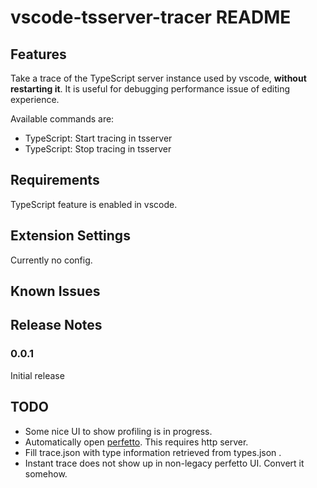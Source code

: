 # vscode-tsserver-tracer README

## Features

Take a trace of the TypeScript server instance used by vscode, **without restarting it**.
It is useful for debugging performance issue of editing experience.

Available commands are:

- TypeScript: Start tracing in tsserver
- TypeScript: Stop tracing in tsserver

## Requirements

TypeScript feature is enabled in vscode.

## Extension Settings

Currently no config.

## Known Issues

## Release Notes

### 0.0.1

Initial release

## TODO

- Some nice UI to show profiling is in progress.
- Automatically open [perfetto](https://ui.perfetto.dev/). This requires http server.
- Fill trace.json with type information retrieved from types.json .
- Instant trace does not show up in non-legacy perfetto UI. Convert it somehow.
